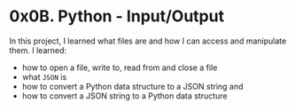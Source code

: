 # 0x0B. Python - Input/Output

In this project, I learned what files are and how I can access and manipulate them. I learned:
- how to open a file, write to, read from and close a file
- what `JSON` is
- how to convert a Python data structure to a JSON string and
- how to convert a JSON string to a Python data structure
